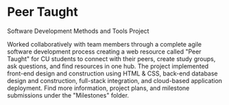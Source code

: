 # Peer Taught
Software Development Methods and Tools Project

Worked collaboratively with team members through a complete agile software development process creating a web resource called "Peer Taught" for CU students to connect with their peers, create study groups, ask questions, and find resources in one hub. The project implemented front-end design and construction using HTML \& CSS, back-end database design and construction, full-stack integration, and cloud-based application deployment. Find more information, project plans, and milestone submissions under the "Milestones" folder. 
